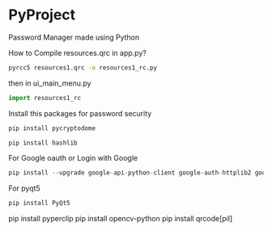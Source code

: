 # PyProject

Password Manager made using Python

How to Compile resources.qrc in app.py?

```bash
pyrcc5 resources1.qrc -o resources1_rc.py
```
then in ui_main_menu.py
```python
import resources1_rc
```
Install this packages for password security
```python
pip install pycryptodome

pip install hashlib
```

For Google oauth or Login with Google
```python
pip install --upgrade google-api-python-client google-auth-httplib2 google-auth-oauthlib
```
For pyqt5
```python
pip install PyQt5
```
pip install pyperclip
pip install opencv-python
pip install qrcode[pil]
